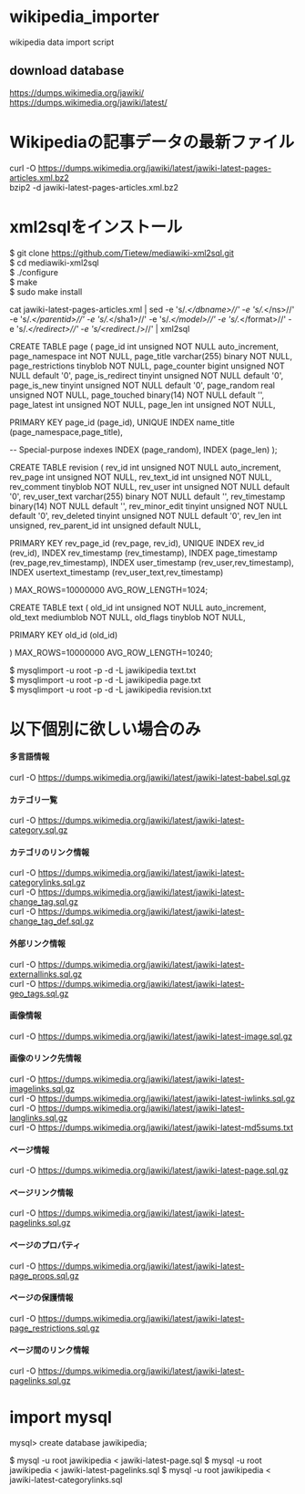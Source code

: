 # wikipedia_importer
wikipedia data import script
## download database
https://dumps.wikimedia.org/jawiki/  
https://dumps.wikimedia.org/jawiki/latest/  


# Wikipediaの記事データの最新ファイル
curl -O https://dumps.wikimedia.org/jawiki/latest/jawiki-latest-pages-articles.xml.bz2  
bzip2 -d jawiki-latest-pages-articles.xml.bz2  

# xml2sqlをインストール
$ git clone https://github.com/Tietew/mediawiki-xml2sql.git  
$ cd mediawiki-xml2sql  
$ ./configure  
$ make  
$ sudo make install  

cat jawiki-latest-pages-articles.xml | sed -e 's/<dbname>.*<\/dbname>//' -e 's/<ns>.*<\/ns>//' -e 's/<parentid>.*<\/parentid>//' -e 's/<sha1>.*<\/sha1>//' -e 's/<model>.*<\/model>//' -e 's/<format>.*<\/format>//' -e 's/<redirect>.*<\/redirect>//' -e 's/<redirect.*\/>//' | xml2sql
 
 CREATE TABLE page (
  page_id int unsigned NOT NULL auto_increment,
  page_namespace int NOT NULL,
  page_title varchar(255) binary NOT NULL,
  page_restrictions tinyblob NOT NULL,
  page_counter bigint unsigned NOT NULL default '0',
  page_is_redirect tinyint unsigned NOT NULL default '0',
  page_is_new tinyint unsigned NOT NULL default '0',
  page_random real unsigned NOT NULL,
  page_touched binary(14) NOT NULL default '',
  page_latest int unsigned NOT NULL,
  page_len int unsigned NOT NULL,

  PRIMARY KEY page_id (page_id),
  UNIQUE INDEX name_title (page_namespace,page_title),
  
  -- Special-purpose indexes
  INDEX (page_random),
  INDEX (page_len)
);

CREATE TABLE revision (
  rev_id int unsigned NOT NULL auto_increment,
  rev_page int unsigned NOT NULL,
  rev_text_id int unsigned NOT NULL,
  rev_comment tinyblob NOT NULL,
  rev_user int unsigned NOT NULL default '0',
  rev_user_text varchar(255) binary NOT NULL default '',
  rev_timestamp binary(14) NOT NULL default '',
  rev_minor_edit tinyint unsigned NOT NULL default '0',
  rev_deleted tinyint unsigned NOT NULL default '0',
  rev_len int unsigned,
  rev_parent_id int unsigned default NULL,

  PRIMARY KEY rev_page_id (rev_page, rev_id),
  UNIQUE INDEX rev_id (rev_id),
  INDEX rev_timestamp (rev_timestamp),
  INDEX page_timestamp (rev_page,rev_timestamp),
  INDEX user_timestamp (rev_user,rev_timestamp),
  INDEX usertext_timestamp (rev_user_text,rev_timestamp)

)  MAX_ROWS=10000000 AVG_ROW_LENGTH=1024;

CREATE TABLE text (
  old_id int unsigned NOT NULL auto_increment,
  old_text mediumblob NOT NULL,
  old_flags tinyblob NOT NULL,
  
  PRIMARY KEY old_id (old_id)

) MAX_ROWS=10000000 AVG_ROW_LENGTH=10240;



 $ mysqlimport -u root -p -d -L jawikipedia text.txt  
 $ mysqlimport -u root -p -d -L jawikipedia page.txt  
 $ mysqlimport -u root -p -d -L jawikipedia revision.txt  

# 以下個別に欲しい場合のみ

#### 多言語情報
curl -O https://dumps.wikimedia.org/jawiki/latest/jawiki-latest-babel.sql.gz  
#### カテゴリ一覧
curl -O https://dumps.wikimedia.org/jawiki/latest/jawiki-latest-category.sql.gz  
#### カテゴリのリンク情報
curl -O https://dumps.wikimedia.org/jawiki/latest/jawiki-latest-categorylinks.sql.gz  
curl -O https://dumps.wikimedia.org/jawiki/latest/jawiki-latest-change_tag.sql.gz  
curl -O https://dumps.wikimedia.org/jawiki/latest/jawiki-latest-change_tag_def.sql.gz  
#### 外部リンク情報
curl -O https://dumps.wikimedia.org/jawiki/latest/jawiki-latest-externallinks.sql.gz  
curl -O https://dumps.wikimedia.org/jawiki/latest/jawiki-latest-geo_tags.sql.gz  
#### 画像情報
curl -O https://dumps.wikimedia.org/jawiki/latest/jawiki-latest-image.sql.gz  
#### 画像のリンク先情報
curl -O https://dumps.wikimedia.org/jawiki/latest/jawiki-latest-imagelinks.sql.gz  
curl -O https://dumps.wikimedia.org/jawiki/latest/jawiki-latest-iwlinks.sql.gz  
curl -O https://dumps.wikimedia.org/jawiki/latest/jawiki-latest-langlinks.sql.gz  
curl -O https://dumps.wikimedia.org/jawiki/latest/jawiki-latest-md5sums.txt  
#### ページ情報
curl -O https://dumps.wikimedia.org/jawiki/latest/jawiki-latest-page.sql.gz  
#### ページリンク情報
curl -O https://dumps.wikimedia.org/jawiki/latest/jawiki-latest-pagelinks.sql.gz  
#### ページのプロパティ
curl -O https://dumps.wikimedia.org/jawiki/latest/jawiki-latest-page_props.sql.gz  
#### ページの保護情報
curl -O https://dumps.wikimedia.org/jawiki/latest/jawiki-latest-page_restrictions.sql.gz  
#### ページ間のリンク情報
curl -O https://dumps.wikimedia.org/jawiki/latest/jawiki-latest-pagelinks.sql.gz  


# import mysql
mysql> create database jawikipedia;

$ mysql -u root jawikipedia < jawiki-latest-page.sql
$ mysql -u root jawikipedia < jawiki-latest-pagelinks.sql
$ mysql -u root jawikipedia < jawiki-latest-categorylinks.sql
